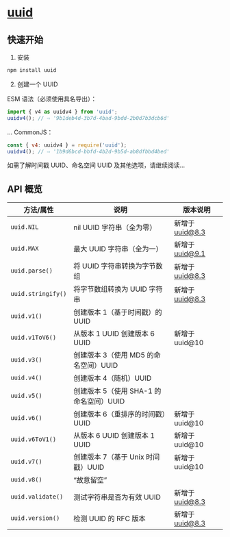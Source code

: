 # [uuid](https://github.com/uuidjs/uuid#readme)

## 快速开始

1. 安装

```bash
npm install uuid
```

2. 创建一个 UUID

ESM 语法（必须使用具名导出）：

```js
import { v4 as uuidv4 } from 'uuid';
uuidv4(); // ⇨ '9b1deb4d-3b7d-4bad-9bdd-2b0d7b3dcb6d'
```

... CommonJS：

```js
const { v4: uuidv4 } = require('uuid');
uuidv4(); // ⇨ '1b9d6bcd-bbfd-4b2d-9b5d-ab8dfbbd4bed'
```

如需了解时间戳 UUID、命名空间 UUID 及其他选项，请继续阅读...

## API 概览

| 方法/属性          | 说明                                    | 版本说明        |
| ------------------ | --------------------------------------- | --------------- |
| `uuid.NIL`         | nil UUID 字符串（全为零）               | 新增于 uuid@8.3 |
| `uuid.MAX`         | 最大 UUID 字符串（全为一）              | 新增于 uuid@9.1 |
| `uuid.parse()`     | 将 UUID 字符串转换为字节数组            | 新增于 uuid@8.3 |
| `uuid.stringify()` | 将字节数组转换为 UUID 字符串            | 新增于 uuid@8.3 |
| `uuid.v1()`        | 创建版本 1（基于时间戳）的 UUID         |                 |
| `uuid.v1ToV6()`    | 从版本 1 UUID 创建版本 6 UUID           | 新增于 uuid@10  |
| `uuid.v3()`        | 创建版本 3（使用 MD5 的命名空间）UUID   |                 |
| `uuid.v4()`        | 创建版本 4（随机）UUID                  |                 |
| `uuid.v5()`        | 创建版本 5（使用 SHA-1 的命名空间）UUID |                 |
| `uuid.v6()`        | 创建版本 6（重排序的时间戳）UUID        | 新增于 uuid@10  |
| `uuid.v6ToV1()`    | 从版本 6 UUID 创建版本 1 UUID           | 新增于 uuid@10  |
| `uuid.v7()`        | 创建版本 7（基于 Unix 时间戳）UUID      | 新增于 uuid@10  |
| `uuid.v8()`        | “故意留空”                              |                 |
| `uuid.validate()`  | 测试字符串是否为有效 UUID               | 新增于 uuid@8.3 |
| `uuid.version()`   | 检测 UUID 的 RFC 版本                   | 新增于 uuid@8.3 |

